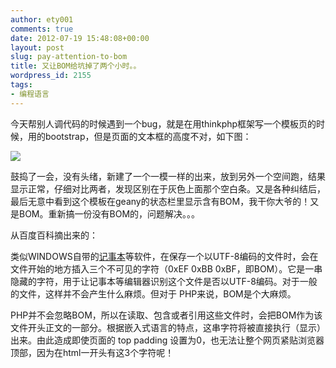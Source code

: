 ```yaml
---
author: ety001
comments: true
date: 2012-07-19 15:48:08+00:00
layout: post
slug: pay-attention-to-bom
title: 又让BOM给坑掉了两个小时。。
wordpress_id: 2155
tags:
- 编程语言
---
```


今天帮别人调代码的时候遇到一个bug，就是在用thinkphp框架写一个模板页的时候，用的bootstrap，但是页面的文本框的高度不对，如下图：

[![](http://www.domyself.me/wp-content/uploads/2012/07/bom-300x177.png)](http://www.domyself.me/wp-content/uploads/2012/07/bom.png)


鼓捣了一会，没有头绪，新建了一个一模一样的出来，放到另外一个空间跑，结果显示正常，仔细对比两者，发现区别在于灰色上面那个空白条。又是各种纠结后，最后无意中看到这个模板在geany的状态栏里显示含有BOM，我干你大爷的！又是BOM。重新搞一份没有BOM的，问题解决。。。

从百度百科摘出来的：

类似WINDOWS自带的[记事本](http://baike.baidu.com/view/152865.htm)等软件，在保存一个以UTF-8编码的文件时，会在文件开始的地方插入三个不可见的字符（0xEF 0xBB 0xBF，即BOM）。它是一串隐藏的字符，用于让记事本等编辑器识别这个文件是否以UTF-8编码。对于一般的文件，这样并不会产生什么麻烦。但对于 PHP来说，BOM是个大麻烦。

PHP并不会忽略BOM，所以在读取、包含或者引用这些文件时，会把BOM作为该文件开头正文的一部分。根据嵌入式语言的特点，这串字符将被直接执行（显示）出来。由此造成即使页面的 top padding 设置为0，也无法让整个网页紧贴浏览器顶部，因为在html一开头有这3个字符呢！
